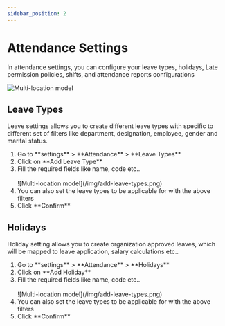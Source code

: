 ```yaml
---
sidebar_position: 2
---
```


# Attendance Settings

In attendance settings, you can configure your leave types, holidays, Late permission policies, shifts, and attendance reports configurations

![Multi-location model](/img/attendance-settings.png)

## Leave Types

Leave settings allows you to create different leave types with specific to different set of filters like department, designation, employee, gender and marital status.

<ol>
<li>Go to **settings** > **Attendance** > **Leave Types**</li>
<li>Click on **Add Leave Type**</li>
<li>Fill the required fields like name, code etc..</li><br />
![Multi-location model](/img/add-leave-types.png)
<li>You can also set the leave types to be applicable for with the above filters</li>
<li>Click **Confirm**</li>
</ol>

## Holidays

Holiday setting allows you to create organization approved leaves, which will be mapped to leave application, salary calculations etc..

<ol>
<li>Go to **settings** > **Attendance** > **Holidays**</li>
<li>Click on **Add Holiday**</li>
<li>Fill the required fields like name, code etc..</li><br />
![Multi-location model](/img/add-leave-types.png)
<li>You can also set the leave types to be applicable for with the above filters</li>
<li>Click **Confirm**</li>
</ol>

